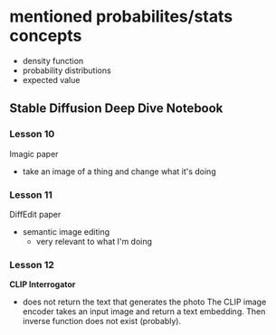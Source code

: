 # mentioned probabilites/stats concepts

- density function
- probability distributions
- expected value

## Stable Diffusion Deep Dive Notebook

### Lesson 10

Imagic paper

- take an image of a thing and change what it's doing

### Lesson 11

DiffEdit paper

- semantic image editing
  - very relevant to what I'm doing

### Lesson 12

**CLIP Interrogator**

- does not return the text that generates the photo
  The CLIP image encoder takes an input image and return a text embedding. Then inverse function does not exist (probably).
